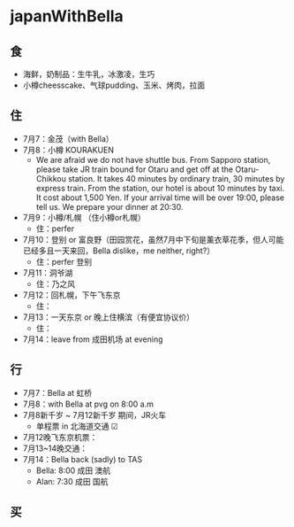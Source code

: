 # japanWithBella
## 食
  - 海鲜，奶制品：生牛乳，冰激凌，生巧
  - 小樽cheesscake、气球pudding、玉米、烤肉，拉面
## 住
  - 7月7：金茂（with Bella）
  - 7月8：小樽 KOURAKUEN
    - We are afraid we do not have shuttle bus.
From Sapporo station, please take JR train bound for Otaru and get off at the Otaru-Chikkou station.
It takes 40 minutes by ordinary train, 30 minutes by express train.
From the station, our hotel is about 10 minutes by taxi. It cost about 1,500 Yen.
If your arrival time will be over 19:00, please tell us. We prepare your dinner at 20:30.
  - 7月9：小樽/札幌  （住小樽or札幌）
    - 住：perfer 
  - 7月10：登别 or 富良野（田园赏花，虽然7月中下旬是薰衣草花季，但人可能已经多且一天来回，Bella dislike，me neither, right?）
    - 住：perfer 登别
  - 7月11：洞爷湖
    - 住：乃之风
  - 7月12：回札幌，下午飞东京
    - 住：
  - 7月13：一天东京 or 晚上住横滨（有便宜协议价）
    - 住：
  - 7月14：leave from 成田机场 at evening
## 行
  - 7月7：Bella at 虹桥
  - 7月8：with Bella at pvg on 8:00 a.m
  - 7月8新千岁 ~ 7月12新千岁 期间，JR火车
    - 单程票 in 北海道交通  ☑
  - 7月12晚飞东京机票：
  - 7月13~14晚交通：
  - 7月14：Bella back (sadly) to TAS 
    - Bella: 8:00 成田 澳航
    - Alan: 7:30 成田 国航
## 买
